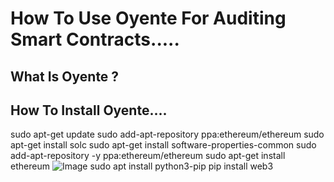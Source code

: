 # How To Use Oyente For Auditing Smart Contracts.....

## What Is Oyente ?

## How To Install Oyente....
sudo apt-get update
sudo add-apt-repository ppa:ethereum/ethereum
sudo apt-get install solc
sudo apt-get install software-properties-common
sudo add-apt-repository -y ppa:ethereum/ethereum
sudo apt-get install ethereum
![Image](<src/Screenshot from 2024-04-12 21-35-41.png>)
sudo apt install python3-pip
pip install web3
